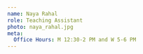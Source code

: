 ```yaml
---
name: Naya Rahal
role: Teaching Assistant
photo: naya_rahal.jpg
meta:
  Office Hours: M 12:30-2 PM and W 5-6 PM
---
```

